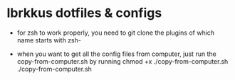 # Ibrkkus dotfiles & configs

- for zsh to work properly, you need to git clone the plugins of which name starts with zsh-

- when you want to get all the config files from computer, just run the copy-from-computer.sh by running 
chmod +x ./copy-from-computer.sh
./copy-from-computer.sh
